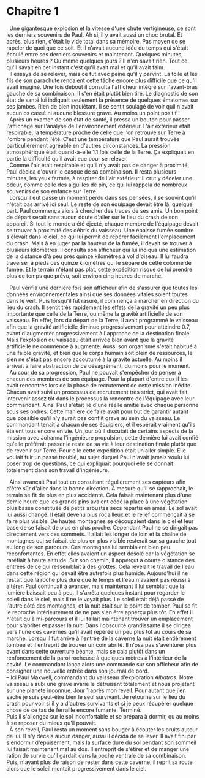 # Chapitre 1

&nbsp; Une gigantesque explosion et la vitesse d'une chute vertigineuse, ce sont les derniers souvenirs de Paul. Ah si, il y avait aussi un choc brutal. Et après, plus rien, c'était le vide total dans sa mémoire. Pas moyen de se rapeler de quoi que ce soit. Et il n'avait aucune idée du temps qui s'était écoulé entre ses derniers souvenirs et maintenant. Quelques minutes, plusieurs heures ? Ou même quelques jours ? Il n'en savait rien. Tout ce qu'il savait en cet instant c'est qu'il avait mal et qu'il avait faim.  
&nbsp; Il essaya de se relever, mais ce fut avec peine qu'il y parvint. La toile et les fils de son parachute rendaient cette tâche encore plus difficile que ce qu'il avait imaginé. Une fois debout il consulta l'afficheur intégré sur l'avant-bras gauche de sa combinaison. Il s'en était plutôt bien tiré. Le diagnostic de son état de santé lui indiquait seulement la présence de quelques ématomes sur ses jambes. Rien de bien inquiétant. Il se sentit soulagé de voir quíl n'avait aucun os cassé ni aucune blessure grave. Au moins un point positif !  
&nbsp; Après un examen de son état de santé, il pressa un bouton pour passer l'affichage sur l'analyse de l'environnement extérieur. L'air extérieur etait respirable, la température proche de celle que l'on retrouve sur Terre à l'ombre pendant l'été. C'est une température que Paul aurait trouvée particulièrement agréable en d'autres circonstances. La pression atmosphérique était quand-à-elle 1.1 fois celle de la Terre. Ça expliquait en partie la difficulté qu'il avait eue pour se relever.  
&nbsp; Comme l'air était respirable et qu'il n'y avait pas de danger à proximité, Paul décida d'ouvrir le casque de sa combinaison. Il resta plusieurs minutes, les yeux fermés, à respirer de l'air extérieur. Il crut y déceler une odeur, comme celle des aiguilles de pin, ce qui lui rappela de nombreux souvenirs de son enfance sur Terre.  
&nbsp; Lorsqu'il eut passé un moment perdu dans ses pensées, il se souvint qu'il n'était pas arrivé ici seul. Le reste de son équipage devait être là, quelque part. Paul commença alors à chercher des traces de ses amis. Un bon point de départ serait sans aucun doute d'aller sur le lieu du crash de son appareil. Si tout le monde a été éjecté, chaque membre de l'équipage devait se trouver à proximité des débris du vaisseau. Une épaisse fumée sombre s'élevait dans le ciel, ce qui lui permit de repérer facilement l'emplacement du crash. Mais à en juger par la hauteur de la fumée, il devait se trouver à plusieurs kilomètres. Il consulta son afficheur qui lui indiqua une estimation de la distance d'à peu près quinze kilomètres à vol d'oiseau. Il lui faudra traverser à pieds ces quinze kilomètres qui le sépare de cette colonne de fumée. Et le terrain n'étant pas plat, cette expédition risque de lui prendre plus de temps que prévu, soit environ cinq heures de marche.  
  
&nbsp; Paul vérifia une dernière fois son afficheur afin de s'assurer que toutes les données environnementales ainsi que ses données vitales soient toutes dans le vert. Puis lorsqu'il fut rasuré, il commença à marcher en direction du lieu du crash. Il sentit très rapidement les effets de la gravité un peu plus importante que celle de la Terre, ou même la gravité artificielle de son vaisseau. En effet, lors du départ de la Terre, il avait programmé le vaisseau afin que la gravité artificielle diminue progressivement pour atteindre 0.7, avant d'augmenter progressivement à l'approche de la destination finale. Mais l'explosion du vaisseau était arrivée bien avant que la gravité artificielle ne commence à augmente. Aussi son organisme s'était habitué à une faible gravité, et bien que le corps humain soit plein de ressources, le sien ne s'était pas encore accoutumé à la gravité actuelle. Au moins il arrivait à faire abstraction de ce désagrément, du moins pour le moment.  
&nbsp; Au cour de sa progression, Paul ne pouvait s'empêcher de penser à chacun des membres de son équipage. Pour la plupart d'entre eux il les avait rencontrés lors de la phase de recrutement de cette mission inédite. Chacun avait suivi un processus de recrutement très strict, qui avait fait intervenir assez tôt dans le processus la rencontre de l'équipage avec leur commandant. Ainsi Paul s'était lié d'une réelle amitié avec chaque personne sous ses ordres. Cette manière de faire avait pour but de garantir autant que possible qu'il n'y aurait pas conflit grave au sein du vaisseau. Le commandant tenait à chacun de ses équipiers, et il espérait vraiment qu'ils étaient tous encore en vie. Un jour où il discutait de certains aspects de la mission avec Johanna l'ingénieure propulsion, cette dernière lui avait confié qu'elle préférait passer le reste de sa vie à leur destination finale plutôt que de revenir sur Terre. Pour elle cette expédition était un aller simple. Elle voulait fuir un passé troublé, au sujet duquel Paul n'avait jamais voulu lui poser trop de questions, ce qui expliquait pourquoi elle se donnait totalement dans son travail d'ingénieure.

&nbsp; Ainsi avançait Paul tout en consultant régulièrement ses capteurs afin d'être sûr d'aller dans la bonne direction. À mesure qu'il se rapprochait, le terrain se fit de plus en plus accidenté. Cela faisait maintenant plus d'une demie heure que les grands pins avaient cédé la place à une végétation plus basse constituée de petits arbustes secs répartis en amas. Le sol avait lui aussi changé. Il était devenu plus rocailleux et le relief commençait à se faire plus visible. De hautes montagnes se découpaient dans le ciel et leur base de se faisait de plus en plus proche. Cependant Paul ne se dirigait pas directement vers ces sommets. Il allait les longer de loin et la chaîne de montagnes qui se faisait de plus en plus visible resterait sur sa gauche tout au long de son parcours. Ces montagnes lui semblaient bien peu réconfortantes. En effet elles avaient un aspect désolé car la végétation se raréfiait à haute altitude. Sur son chemin, il apperçut à courte distance des entrées de ce qui ressemblait à des grottes. Cela révélait le travail de l'eau dans cette région qui devait être autrefois plus humide. Aujourd'hui il ne restait que la roche plus dure que le temps et l'eau n'avaient pas réussi à altérer. Paul continuait à avancer, mais maintenant il lui semblait que la lumière baissait peu à peu. Il s'arrêta quelques instant pour regarder le soleil dans le ciel, mais il ne le voyait plus. Le soleil était déjà passé de l'autre côté des montagnes, et la nuit était sur le point  de tomber. Paul se fit le reproche intérieurement de ne pas s'en être apperçu plus tôt. En effet il n'était qu'à mi-parcours et il lui fallait maintenant trouver un emplacement pour s'abriter et passer la nuit. Dans l'obscurité grandissante il se dirigea vers l'une des cavernes qu'il avait repérée un peu plus tôt au cours de sa marche. Lorsqu'il fut arrivé à l'entrée de la caverne la nuit était entièrement tombée et il entreprit de trouver un coin abrité. Il n'osa pas s'aventurer plus avant dans cette ouverture béante, mais se cala plutôt dans un renfoncement de la paroi rocheuse à quelques mètres à l'intérieur de la cavité. Le commandant lança alors une commande sur son afficheur afin de consigner une nouvelle entrée dans son journal de bord.  
– Ici Paul Maxwell, commandant du vaisseau d'exploration *Albatros*. Notre vaisseau a subi une grave avarie le détruisant totalement et nous projetant sur une planète inconnue. Jour 1 après mon réveil. Pour autant que j'en sache je suis peut-être bien le seul survivant. Je retourne sur le lieu du crash pour voir si il y a d'autres survivants et si je peux récupérer quelque chose de ce tas de ferraille encore fumante. Terminé.  
Puis il s'allongea sur le sol inconfortable et se prépara à dormir, ou au moins à se reposer du mieux qu'il pouvait.  
&nbsp; À son réveil, Paul resta un moment sans bouger à écouter les bruits autour de lui. Il n'y décela aucun danger, aussi il décida de se lever. Il avait fini par s'endormir d'épuisement, mais la surface dure du sol pendant son sommeil lui faisait maintenant mal au dos. Il entreprit de s'étirer et de manger une ration de survie qu'il gardait dans la poche ventrale de sa combinaison. Puis, n'ayant plus de raison de rester dans cette caverne, il reprit sa route alors que le soleil montait progressivement dans le ciel.  
